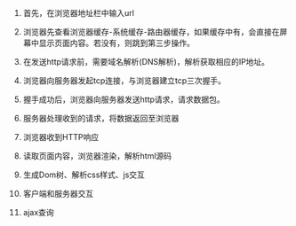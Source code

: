 

1. 首先，在浏览器地址栏中输入url

2. 浏览器先查看浏览器缓存-系统缓存-路由器缓存，如果缓存中有，会直接在屏幕中显示页面内容。若没有，则跳到第三步操作。

3. 在发送http请求前，需要域名解析(DNS解析)，解析获取相应的IP地址。

4. 浏览器向服务器发起tcp连接，与浏览器建立tcp三次握手。

5. 握手成功后，浏览器向服务器发送http请求，请求数据包。

6. 服务器处理收到的请求，将数据返回至浏览器

7. 浏览器收到HTTP响应

8. 读取页面内容，浏览器渲染，解析html源码

9. 生成Dom树、解析css样式、js交互

10. 客户端和服务器交互

11. ajax查询
      